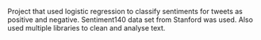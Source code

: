 Project that used logistic regression to classify sentiments for tweets as positive and negative.
Sentiment140 data set from Stanford was used.
Also used multiple libraries to clean and analyse text.